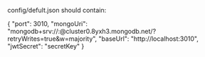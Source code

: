 config/defult.json should contain:

{
  "port": 3010,
  "mongoUri": "mongodb+srv://<login>:<password>@cluster0.8yxh3.mongodb.net/<databaseName>?retryWrites=true&w=majority",
  "baseUrl": "http://localhost:3010",
  "jwtSecret": "secretKey"
}

